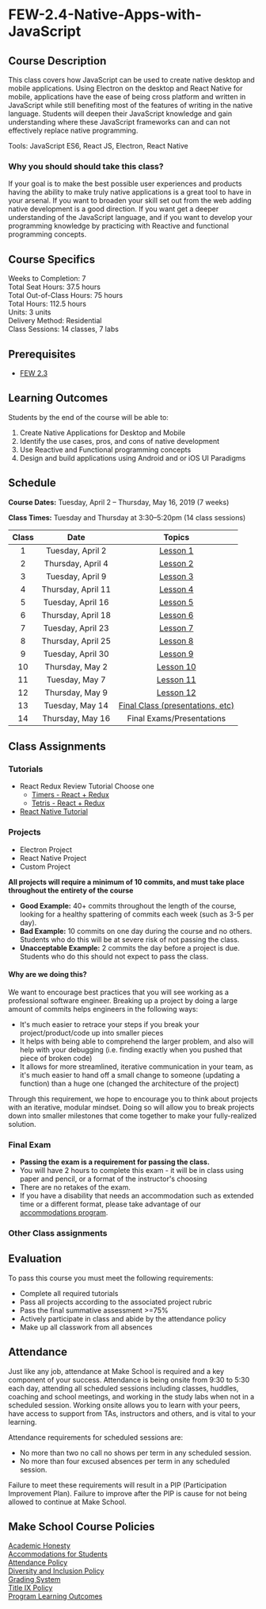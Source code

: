 # FEW-2.4-Native-Apps-with-JavaScript

## Course Description

This class covers how JavaScript can be used to create native desktop and mobile applications.  Using Electron on the desktop and React Native for mobile, applications have the ease of being cross platform and written in JavaScript while still benefiting most of the features of writing in the native language.  Students will deepen their JavaScript knowledge and gain understanding where these JavaScript frameworks can and can not effectively replace native programming.

Tools: JavaScript ES6, React JS, Electron, React Native

### Why you should should take this class?

If your goal is to make the best possible user experiences and products having the ability to make truly native applications is a great tool to have in your arsenal. If you want to broaden your skill set out from the web adding native development is a good direction. If you want get a deeper understanding of the JavaScript language, and if you want to develop your programming knowledge by practicing with Reactive and functional programming concepts. 

## Course Specifics

Weeks to Completion:  7 <br>
Total Seat Hours:  37.5 hours <br>
Total Out-of-Class Hours: 75 hours <br>
Total Hours: 112.5 hours <br>
Units:  3 units <br>
Delivery Method:  Residential <br>
Class Sessions:  14 classes, 7 labs

## Prerequisites  

- [FEW 2.3](https://github.com/Make-School-Courses/FEW-2.3-Single-Page-Web-Applications)

## Learning Outcomes

Students by the end of the course will be able to:

1. Create Native Applications for Desktop and Mobile
1. Identify the use cases, pros, and cons of native development
1. Use Reactive and Functional programming concepts
1. Design and build applications using Android and or iOS UI Paradigms

## Schedule

**Course Dates:** Tuesday, April 2 – Thursday, May 16, 2019 (7 weeks)

**Class Times:** Tuesday and Thursday at 3:30–5:20pm (14 class sessions)

| Class |          Date          |                 Topics                  |
|:-----:|:----------------------:|:---------------------------------------:|
|  1 |  Tuesday, April 2                        | [Lesson 1] |
|  2 |  Thursday, April 4                       | [Lesson 2] |
|  3 |  Tuesday, April 9                        | [Lesson 3] |
|  4 |  Thursday, April 11                      | [Lesson 4] |
|  5 |  Tuesday, April 16                       | [Lesson 5] |
|  6 |  Thursday, April 18                      | [Lesson 6] |
|  7 |  Tuesday, April 23                       | [Lesson 7] |
|  8 |  Thursday, April 25                      | [Lesson 8] |
|  9 |  Tuesday, April 30                       | [Lesson 9] |
| 10 |  Thursday, May 2                         | [Lesson 10] |
| 11 |  Tuesday, May 7                          | [Lesson 11] |  
| 12 |  Thursday, May 9                         | [Lesson 12] |
| 13 |  Tuesday, May 14                         | [Final Class (presentations, etc)](Lessons/Lesson-13.md) |
| 14 |  Thursday, May 16                        | Final Exams/Presentations |

[Lesson 1]: Lessons/Lesson-01.md
[Lesson 2]: Lessons/Lesson-02.md
[Lesson 3]: Lessons/Lesson-03.md
[Lesson 4]: Lessons/Lesson-04.md
[Lesson 5]: Lessons/Lesson-05.md
[Lesson 6]: Lessons/Lesson-06.md
[Lesson 7]: Lessons/Lesson-07.md
[Lesson 8]: Lessons/Lesson-08.md
[Lesson 9]: Lessons/Lesson-09.md
[Lesson 10]: Lessons/Lesson-10.md
[Lesson 11]: Lessons/Lesson-11.md
[Lesson 12]: Lessons/Lesson-12.md

## Class Assignments



### Tutorials

- React Redux Review Tutorial Choose one
	- [Timers - React + Redux](https://www.makeschool.com/academy/track/react-redux-passwords-app-tutorial-oh4) 
	- [Tetris - React + Redux](https://www.makeschool.com/academy/track/react-redux-tetris-app-tutorial-o4s)
- [React Native Tutorial](https://www.makeschool.com/academy/track/wthr-native-tutorial-mvs)

### Projects

- Electron Project
- React Native Project
- Custom Project 

**All projects will require a minimum of 10 commits, and must take place throughout the entirety of the course**

- **Good Example:** 40+ commits throughout the length of the course, looking for a healthy spattering of commits each week (such as 3-5 per day).
- **Bad Example:** 10 commits on one day during the course and no others. Students who do this will be at severe risk of not passing the class.
- **Unacceptable Example:** 2 commits the day before a project is due. Students who do this should not expect to pass the class. 

#### Why are we doing this?

We want to encourage best practices that you will see working as a professional software engineer. Breaking up a project by doing a large amount of commits helps engineers in the following ways:

- It's much easier to retrace your steps if you break your project/product/code up into smaller pieces
- It helps with being able to comprehend the larger problem, and also will help with your debugging (i.e. finding exactly when you pushed that piece of broken code)
- It allows for more streamlined, iterative communication in your team, as it's much easier to hand off a small change to someone (updating a function) than a huge one (changed the architecture of the project)

Through this requirement, we hope to encourage you to think about projects with an iterative, modular mindset. Doing so will allow you to break projects down into smaller milestones that come together to make your fully-realized solution.

### Final Exam

-  **Passing the exam is a requirement for passing the class.**
- You will have 2 hours to complete this exam - it will be in class using paper and pencil, or a format of the instructor's choosing
- There are no retakes of the exam.
- If you have a disability that needs an accommodation such as extended time or a different format, please take advantage of our [accommodations program](make.sc/disability-policy).

### Other Class assignments

## Evaluation

To pass this course you must meet the following requirements:

- Complete all required tutorials 
- Pass all projects according to the associated project rubric
- Pass the final summative assessment >=75%
- Actively participate in class and abide by the attendance policy
- Make up all classwork from all absences

## Attendance
Just like any job, attendance at Make School is required and a key component of your success. Attendance is being onsite from 9:30 to 5:30 each day, attending all scheduled sessions including classes, huddles, coaching and school meetings, and working in the study labs when not in a scheduled session. Working onsite allows you to learn with your peers, have access to support from TAs, instructors and others, and is vital to your learning.

Attendance requirements for scheduled sessions are:
- No more than two no call no shows per term in any scheduled session.
- No more than four excused absences per term in any scheduled session.

Failure to meet these requirements will result in a PIP (Participation Improvement Plan).  Failure to improve after the PIP is cause for not being allowed to continue at Make School. 


## Make School Course Policies

[Academic Honesty](https://make.sc/academic-honesty)<br>
[Accommodations for Students](https://make.sc/accommodations-for-students)<br>
[Attendance Policy](https://make.sc/attendance-policy)  
[Diversity and Inclusion Policy](https://make.sc/diversity-and-inclusion-policy)<br>
[Grading System](https://make.sc/grading-system)
<br>
[Title IX Policy](https://make.sc/title-ix-policy)<br>
[Program Learning Outcomes](https://make.sc/program-learning-outcomes)


